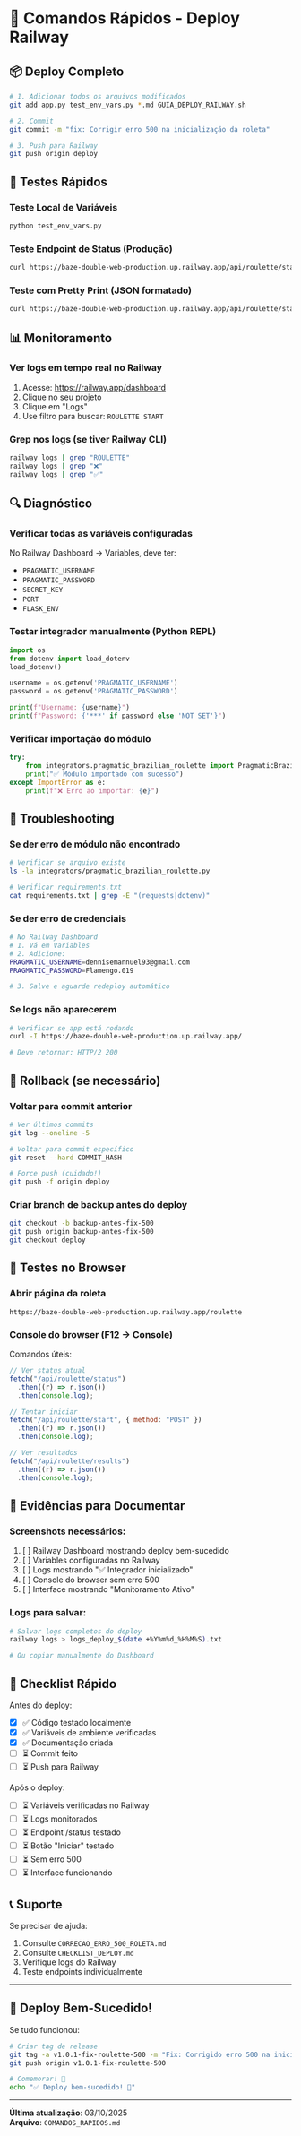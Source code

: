 # 🚀 Comandos Rápidos - Deploy Railway

## 📦 Deploy Completo

```bash
# 1. Adicionar todos os arquivos modificados
git add app.py test_env_vars.py *.md GUIA_DEPLOY_RAILWAY.sh

# 2. Commit
git commit -m "fix: Corrigir erro 500 na inicialização da roleta"

# 3. Push para Railway
git push origin deploy
```

## 🧪 Testes Rápidos

### Teste Local de Variáveis

```bash
python test_env_vars.py
```

### Teste Endpoint de Status (Produção)

```bash
curl https://baze-double-web-production.up.railway.app/api/roulette/status
```

### Teste com Pretty Print (JSON formatado)

```bash
curl https://baze-double-web-production.up.railway.app/api/roulette/status | python -m json.tool
```

## 📊 Monitoramento

### Ver logs em tempo real no Railway

1. Acesse: https://railway.app/dashboard
2. Clique no seu projeto
3. Clique em "Logs"
4. Use filtro para buscar: `ROULETTE START`

### Grep nos logs (se tiver Railway CLI)

```bash
railway logs | grep "ROULETTE"
railway logs | grep "❌"
railway logs | grep "✅"
```

## 🔍 Diagnóstico

### Verificar todas as variáveis configuradas

No Railway Dashboard → Variables, deve ter:

- `PRAGMATIC_USERNAME`
- `PRAGMATIC_PASSWORD`
- `SECRET_KEY`
- `PORT`
- `FLASK_ENV`

### Testar integrador manualmente (Python REPL)

```python
import os
from dotenv import load_dotenv
load_dotenv()

username = os.getenv('PRAGMATIC_USERNAME')
password = os.getenv('PRAGMATIC_PASSWORD')

print(f"Username: {username}")
print(f"Password: {'***' if password else 'NOT SET'}")
```

### Verificar importação do módulo

```python
try:
    from integrators.pragmatic_brazilian_roulette import PragmaticBrazilianRoulette
    print("✅ Módulo importado com sucesso")
except ImportError as e:
    print(f"❌ Erro ao importar: {e}")
```

## 🐛 Troubleshooting

### Se der erro de módulo não encontrado

```bash
# Verificar se arquivo existe
ls -la integrators/pragmatic_brazilian_roulette.py

# Verificar requirements.txt
cat requirements.txt | grep -E "(requests|dotenv)"
```

### Se der erro de credenciais

```bash
# No Railway Dashboard
# 1. Vá em Variables
# 2. Adicione:
PRAGMATIC_USERNAME=dennisemannuel93@gmail.com
PRAGMATIC_PASSWORD=Flamengo.019

# 3. Salve e aguarde redeploy automático
```

### Se logs não aparecerem

```bash
# Verificar se app está rodando
curl -I https://baze-double-web-production.up.railway.app/

# Deve retornar: HTTP/2 200
```

## 🔄 Rollback (se necessário)

### Voltar para commit anterior

```bash
# Ver últimos commits
git log --oneline -5

# Voltar para commit específico
git reset --hard COMMIT_HASH

# Force push (cuidado!)
git push -f origin deploy
```

### Criar branch de backup antes do deploy

```bash
git checkout -b backup-antes-fix-500
git push origin backup-antes-fix-500
git checkout deploy
```

## 📱 Testes no Browser

### Abrir página da roleta

```
https://baze-double-web-production.up.railway.app/roulette
```

### Console do browser (F12 → Console)

Comandos úteis:

```javascript
// Ver status atual
fetch("/api/roulette/status")
  .then((r) => r.json())
  .then(console.log);

// Tentar iniciar
fetch("/api/roulette/start", { method: "POST" })
  .then((r) => r.json())
  .then(console.log);

// Ver resultados
fetch("/api/roulette/results")
  .then((r) => r.json())
  .then(console.log);
```

## 📸 Evidências para Documentar

### Screenshots necessários:

1. [ ] Railway Dashboard mostrando deploy bem-sucedido
2. [ ] Variables configuradas no Railway
3. [ ] Logs mostrando "✅ Integrador inicializado"
4. [ ] Console do browser sem erro 500
5. [ ] Interface mostrando "Monitoramento Ativo"

### Logs para salvar:

```bash
# Salvar logs completos do deploy
railway logs > logs_deploy_$(date +%Y%m%d_%H%M%S).txt

# Ou copiar manualmente do Dashboard
```

## 🎯 Checklist Rápido

Antes do deploy:

- [x] ✅ Código testado localmente
- [x] ✅ Variáveis de ambiente verificadas
- [x] ✅ Documentação criada
- [ ] ⏳ Commit feito
- [ ] ⏳ Push para Railway

Após o deploy:

- [ ] ⏳ Variáveis verificadas no Railway
- [ ] ⏳ Logs monitorados
- [ ] ⏳ Endpoint /status testado
- [ ] ⏳ Botão "Iniciar" testado
- [ ] ⏳ Sem erro 500
- [ ] ⏳ Interface funcionando

## 📞 Suporte

Se precisar de ajuda:

1. Consulte `CORRECAO_ERRO_500_ROLETA.md`
2. Consulte `CHECKLIST_DEPLOY.md`
3. Verifique logs do Railway
4. Teste endpoints individualmente

---

## 🎉 Deploy Bem-Sucedido!

Se tudo funcionou:

```bash
# Criar tag de release
git tag -a v1.0.1-fix-roulette-500 -m "Fix: Corrigido erro 500 na inicialização da roleta"
git push origin v1.0.1-fix-roulette-500

# Comemorar! 🎉
echo "✅ Deploy bem-sucedido! 🚀"
```

---

**Última atualização**: 03/10/2025  
**Arquivo**: `COMANDOS_RAPIDOS.md`
